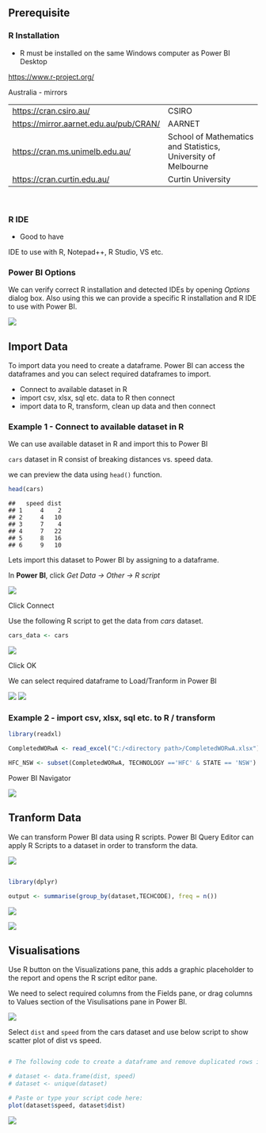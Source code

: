 Prerequisite
------------

### R Installation

-   R must be installed on the same Windows computer as Power BI Desktop

<a href="https://www.r-project.org/" class="uri">https://www.r-project.org/</a>

Australia - mirrors

<table>
<colgroup>
<col style="width: 50%" />
<col style="width: 50%" />
</colgroup>
<tbody>
<tr class="odd">
<td><a href="https://cran.csiro.au/" class="uri">https://cran.csiro.au/</a></td>
<td>CSIRO</td>
</tr>
<tr class="even">
<td><a href="https://mirror.aarnet.edu.au/pub/CRAN/" class="uri">https://mirror.aarnet.edu.au/pub/CRAN/</a></td>
<td>AARNET</td>
</tr>
<tr class="odd">
<td><a href="https://cran.ms.unimelb.edu.au/" class="uri">https://cran.ms.unimelb.edu.au/</a></td>
<td>School of Mathematics and Statistics, University of Melbourne</td>
</tr>
<tr class="even">
<td><a href="https://cran.curtin.edu.au/" class="uri">https://cran.curtin.edu.au/</a></td>
<td>Curtin University</td>
</tr>
</tbody>
</table>

</br>

### R IDE

-   Good to have

IDE to use with R, Notepad++, R Studio, VS etc.

### Power BI Options

We can verify correct R installation and detected IDEs by opening
*Options* dialog box. Also using this we can provide a specific R
installation and R IDE to use with Power BI.

![](optionspbi.png)

Import Data
-----------

To import data you need to create a dataframe. Power BI can access the
dataframes and you can select required dataframes to import.

-   Connect to available dataset in R
-   import csv, xlsx, sql etc. data to R then connect
-   import data to R, transform, clean up data and then connect

### Example 1 - Connect to available dataset in R

We can use available dataset in R and import this to Power BI

`cars` dataset in R consist of breaking distances vs. speed data.

we can preview the data using `head()` function.

``` r
head(cars)
```

    ##   speed dist
    ## 1     4    2
    ## 2     4   10
    ## 3     7    4
    ## 4     7   22
    ## 5     8   16
    ## 6     9   10

Lets import this dataset to Power BI by assigning to a dataframe.

In **Power BI**, click *Get Data -\> Other -\> R script*

![](getdatapbi.png)

Click Connect

Use the following R script to get the data from *cars* dataset.

``` r
cars_data <- cars
```

![](getdatacars1.png)

Click OK

We can select required dataframe to Load/Tranform in Power BI

![](getdatacars2.png) ![](getdatacars3.png)

### Example 2 - import csv, xlsx, sql etc. to R / transform

``` r
library(readxl)

CompletedWORwA <- read_excel("C:/<directory path>/CompletedWORwA.xlsx")

HFC_NSW <- subset(CompletedWORwA, TECHNOLOGY =='HFC' & STATE == 'NSW')
```

Power BI Navigator

![](import_ext.png)

Tranform Data
-------------

We can transform Power BI data using R scripts. Power BI Query Editor
can apply R Scripts to a dataset in order to transform the data.

![](runR.png)

``` r

library(dplyr)

output <- summarise(group_by(dataset,TECHCODE), freq = n())

```

![](transformR.png)

![](transformR2.png)

Visualisations
--------------

Use R button on the Visualizations pane, this adds a graphic placeholder
to the report and opens the R script editor pane.

We need to select required columns from the Fields pane, or drag columns
to Values section of the Visulisations pane in Power BI.

![](visuals1.png)

Select `dist` and `speed` from the cars dataset and use below script to
show scatter plot of dist vs speed.

``` r

# The following code to create a dataframe and remove duplicated rows is always executed and acts as a preamble for your script: 

# dataset <- data.frame(dist, speed)
# dataset <- unique(dataset)

# Paste or type your script code here:
plot(dataset$speed, dataset$dist)
```

![](visuals2.png)
